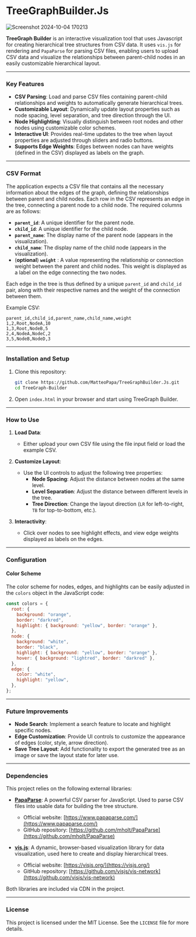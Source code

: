 # TreeGraphBuilder.Js

![Screenshot 2024-10-04 170213](https://github.com/user-attachments/assets/b2f5ce8d-46ef-4cb4-bed9-66187451b88f)


**TreeGraph Builder** is an interactive visualization tool that uses Javascript for creating hierarchical tree structures from CSV data. It uses `vis.js` for rendering and `PapaParse` for parsing CSV files, enabling users to upload CSV data and visualize the relationships between parent-child nodes in an easily customizable hierarchical layout.

---

### Key Features
- **CSV Parsing**: Load and parse CSV files containing parent-child relationships and weights to automatically generate hierarchical trees.
- **Customizable Layout**: Dynamically update layout properties such as node spacing, level separation, and tree direction through the UI.
- **Node Highlighting**: Visually distinguish between root nodes and other nodes using customizable color schemes.
- **Interactive UI**: Provides real-time updates to the tree when layout properties are adjusted through sliders and radio buttons.
- **Supports Edge Weights**: Edges between nodes can have weights (defined in the CSV) displayed as labels on the graph.

---
### CSV Format
The application expects a CSV file that contains all the necessary information about the edges of the graph, defining the relationships between parent and child nodes. Each row in the CSV represents an edge in the tree, connecting a parent node to a child node. The required columns are as follows:

- **`parent_id`**: A unique identifier for the parent node.
- **`child_id`**: A unique identifier for the child node.
- **`parent_name`**: The display name of the parent node (appears in the visualization).
- **`child_name`**: The display name of the child node (appears in the visualization).
- (**optional**) **`weight`** : A value representing the relationship or connection weight between the parent and child nodes. This weight is displayed as a label on the edge connecting the two nodes.

Each edge in the tree is thus defined by a unique `parent_id` and `child_id` pair, along with their respective names and the weight of the connection between them.

Example CSV:
```csv
parent_id,child_id,parent_name,child_name,weight
1,2,Root,NodeA,10
1,3,Root,NodeB,5
2,4,NodeA,NodeC,2
3,5,NodeB,NodeD,3
```

---

### Installation and Setup

1. Clone this repository:
   ```bash
   git clone https://github.com/MatteoPapa/TreeGraphBuilder.Js.git
   cd TreeGraph-Builder
   ```

2. Open `index.html` in your browser and start using TreeGraph Builder.

---

### How to Use

1. **Load Data**: 
   - Either upload your own CSV file using the file input field or load the example CSV.
   
2. **Customize Layout**:
   - Use the UI controls to adjust the following tree properties:
     - **Node Spacing**: Adjust the distance between nodes at the same level.
     - **Level Separation**: Adjust the distance between different levels in the tree.
     - **Tree Direction**: Change the layout direction (`LR` for left-to-right, `TB` for top-to-bottom, etc.).

3. **Interactivity**: 
   - Click over nodes to see highlight effects, and view edge weights displayed as labels on the edges.

---

### Configuration

#### Color Scheme
The color scheme for nodes, edges, and highlights can be easily adjusted in the `colors` object in the JavaScript code:
```js
const colors = {
  root: {
    background: "orange",
    border: "darkred",
    highlight: { background: "yellow", border: "orange" },
  },
  node: {
    background: "white",
    border: "black",
    highlight: { background: "yellow", border: "orange" },
    hover: { background: "lightred", border: "darkred" },
  },
  edge: {
    color: "white",
    highlight: "yellow",
  },
};
```

---

### Future Improvements
- **Node Search**: Implement a search feature to locate and highlight specific nodes.
- **Edge Customization**: Provide UI controls to customize the appearance of edges (color, style, arrow direction).
- **Save Tree Layout**: Add functionality to export the generated tree as an image or save the layout state for later use.

---

### Dependencies

This project relies on the following external libraries:

- **[PapaParse](https://www.papaparse.com/)**: A powerful CSV parser for JavaScript. Used to parse CSV files into usable data for building the tree structure.
  
  - Official website: [https://www.papaparse.com/](https://www.papaparse.com/)
  - GitHub repository: [https://github.com/mholt/PapaParse](https://github.com/mholt/PapaParse)

- **[vis.js](https://visjs.org/)**: A dynamic, browser-based visualization library for data visualization, used here to create and display hierarchical trees.

  - Official website: [https://visjs.org/](https://visjs.org/)
  - GitHub repository: [https://github.com/visjs/vis-network](https://github.com/visjs/vis-network)

Both libraries are included via CDN in the project.

---

### License
This project is licensed under the MIT License. See the `LICENSE` file for more details.

